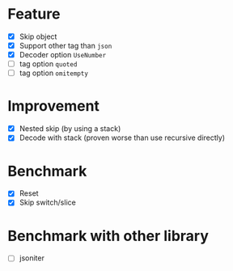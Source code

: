 # Feature

- [x] Skip object
- [x] Support other tag than `json`
- [x] Decoder option `UseNumber`
- [ ] tag option `quoted`
- [ ] tag option `omitempty`

# Improvement

- [x] Nested skip (by using a stack)
- [x] Decode with stack (proven worse than use recursive directly)

# Benchmark

- [x] Reset
- [x] Skip switch/slice

# Benchmark with other library

- [ ] jsoniter
